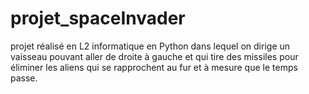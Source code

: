 # projet_spaceInvader
projet réalisé en L2 informatique en Python dans lequel on dirige un vaisseau pouvant aller de droite à gauche et qui tire des missiles pour éliminer les aliens qui se rapprochent au fur et à mesure que le temps passe. 
